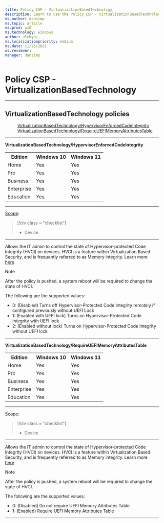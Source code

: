 ```yaml
---
title: Policy CSP - VirtualizationBasedTechnology
description: Learn to use the Policy CSP - VirtualizationBasedTechnology setting to control the state of Hypervisor-protected Code Integrity (HVCI) on devices.
ms.author: dansimp
ms.topic: article
ms.prod: w10
ms.technology: windows
author: alekyaj
ms.localizationpriority: medium
ms.date: 11/25/2021
ms.reviewer: 
manager: dansimp
---
```


# Policy CSP - VirtualizationBasedTechnology

<hr/>

<!--Policies-->
## VirtualizationBasedTechnology policies

<dl>
  <dd>
    <a href="#virtualizationbasedtechnology-hypervisorenforcedcodeintegrity">VirtualizationBasedTechnology/HypervisorEnforcedCodeIntegrity</a>
  </dd>
  <dd>
    <a href="#virtualizationbasedtechnology-requireuefimemoryattributestable">VirtualizationBasedTechnology/RequireUEFIMemoryAttributesTable</a>
  </dd>
</dl>


<hr/>

<!--Policy-->
<a href="" id="virtualizationbasedtechnology-hypervisorenforcedcodeintegrity"></a>**VirtualizationBasedTechnology/HypervisorEnforcedCodeIntegrity**  

<!--SupportedSKUs-->
<table>
<tr>
    <th>Edition</th>
    <th>Windows 10</th>
    <th>Windows 11</th>
</tr>
<tr>
    <td>Home</td>
    <td>Yes</td>
    <td>Yes</td>
</tr>
<tr>
    <td>Pro</td>
    <td>Yes</td>
    <td>Yes</td>
</tr>
<tr>
    <td>Business</td>
    <td>Yes</td>
    <td>Yes</td>
</tr>
<tr>
    <td>Enterprise</td>
    <td>Yes</td>
    <td>Yes</td>
</tr>
<tr>
    <td>Education</td>
    <td>Yes</td>
    <td>Yes</td>
</tr>
</table>

<!--/SupportedSKUs-->
<hr/>

<!--Scope-->
[Scope](./policy-configuration-service-provider.md#policy-scope):

> [!div class = "checklist"]
> * Device

<hr/>

<!--/Scope-->
<!--Description-->
Allows the IT admin to control the state of Hypervisor-protected Code Integrity (HVCI) on devices. HVCI is a feature within Virtualization Based Security, and is frequently referred to as Memory integrity. Learn more [here](/windows-hardware/design/device-experiences/oem-vbs).

>[!NOTE]
>After the policy is pushed, a system reboot will be required to change the state of HVCI.

<!--/Description-->
<!--SupportedValues-->
The following are the supported values:

- 0: (Disabled) Turns off Hypervisor-Protected Code Integrity remotely if configured previously without UEFI Lock
- 1: (Enabled with UEFI lock) Turns on Hypervisor-Protected Code Integrity with UEFI lock
- 2: (Enabled without lock) Turns on Hypervisor-Protected Code Integrity without UEFI lock

<!--/SupportedValues-->
<!--Example-->

<!--/Example-->
<!--Validation-->

<!--/Validation-->
<!--/Policy-->
<hr/>

<!--Policy-->
<a href="" id="virtualizationbasedtechnology-requireuefimemoryattributestable"></a>**VirtualizationBasedTechnology/RequireUEFIMemoryAttributesTable**  

<!--SupportedSKUs-->
<table>
<tr>
    <th>Edition</th>
    <th>Windows 10</th>
    <th>Windows 11</th>
</tr>
<tr>
    <td>Home</td>
    <td>Yes</td>
    <td>Yes</td>
</tr>
<tr>
    <td>Pro</td>
    <td>Yes</td>
    <td>Yes</td>
</tr>
<tr>
    <td>Business</td>
    <td>Yes</td>
    <td>Yes</td>
</tr>
<tr>
    <td>Enterprise</td>
    <td>Yes</td>
    <td>Yes</td>
</tr>
<tr>
    <td>Education</td>
    <td>Yes</td>
    <td>Yes</td>
</tr>
</table>

<!--/SupportedSKUs-->
<hr/>

<!--Scope-->
[Scope](./policy-configuration-service-provider.md#policy-scope):

> [!div class = "checklist"]
> * Device

<hr/>

<!--/Scope-->
<!--Description-->
Allows the IT admin to control the state of Hypervisor-protected Code Integrity (HVCI) on devices. HVCI is a feature within Virtualization Based Security, and is frequently referred to as Memory integrity. Learn more [here](/windows-hardware/design/device-experiences/oem-vbs).

>[!NOTE]
>After the policy is pushed, a system reboot will be required to change the state of HVCI.

<!--/Description-->
<!--SupportedValues-->

The following are the supported values:

- 0: (Disabled) Do not require UEFI Memory Attributes Table
- 1: (Enabled) Require UEFI Memory Attributes Table

<!--/SupportedValues-->
<!--Example-->

<!--/Example-->
<!--Validation-->

<!--/Validation-->
<!--/Policy-->
<hr/>

<!--/Policies-->

